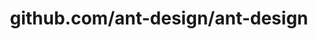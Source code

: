 ---
layout: post
title: github.com/ant-design/ant-design
categories: link
tags: [انگلیسی, گیت‌هاب, برنامه‌نویسی]
---